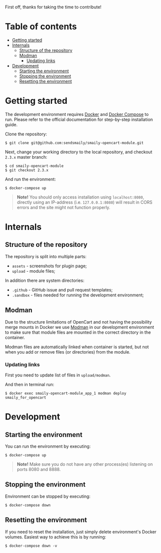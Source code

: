 First off, thanks for taking the time to contribute!

# Table of contents

- [Getting started](#getting-started)
- [Internals](#internals)
    - [Structure of the repository](#structure-of-the-repository)
    - [Modman](#modman)
        - [Updating links](#updating-links)
- [Development](#development)
    - [Starting the environment](#starting-the-environment)
    - [Stopping the environment](#stopping-the-environment)
    - [Resetting the environment](#resetting-the-environment)


# Getting started

The development environment requires [Docker](https://docs.docker.com/) and [Docker Compose](https://docs.docker.com/compose/) to run.
Please refer to the official documentation for step-by-step installation guide.

Clone the repository:

    $ git clone git@github.com:sendsmaily/smaily-opencart-module.git

Next, change your working directory to the local repository, and checkout `2.3.x` master branch:

    $ cd smaily-opencart-module
    $ git checkout 2.3.x

And run the environment:

    $ docker-compose up

> **Note!** You should only access installation using `localhost:8080`, directly using an IP-address (i.e. `127.0.0.1:8080`) will result in
CORS errors and the site might not function properly.

# Internals

## Structure of the repository

The repository is split into multiple parts:

- `assets` - screenshots for plugin page;
- `upload` - module files;

In addition there are system directories:

- `.github` - GitHub issue and pull request templates;
- `.sandbox` - files needed for running the development environment;

## Modman

Due to the structure limitations of OpenCart and not having the possibility merge mounts in Docker we use
[Modman](https://github.com/colinmollenhour/modman) in our development environment to make sure that module files are mounted in the
correct directory in the container.

Modman files are automatically linked when container is started, but not when you add or remove files (or directories) from the module.

### Updating links

First you need to update list of files in `upload/modman`.

And then in terminal run:

    $ docker exec smaily-opencart-module_app_1 modman deploy smaily_for_opencart


# Development

## Starting the environment

You can run the environment by executing:

    $ docker-compose up

> **Note!** Make sure you do not have any other process(es) listening on ports 8080 and 8888.

## Stopping the environment

Environment can be stopped by executing:

    $ docker-compose down

## Resetting the environment

If you need to reset the installation, just simply delete environment's Docker volumes. Easiest way to achieve this is by running:

    $ docker-compose down -v
